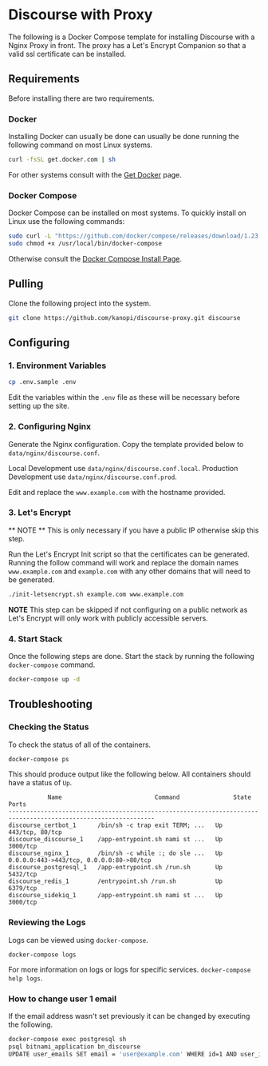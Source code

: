 # Discourse with Proxy

The following is a Docker Compose template for installing Discourse with a Nginx Proxy in front. The proxy has a Let's Encrypt Companion so that a valid ssl certificate can be installed.

## Requirements

Before installing there are two requirements.

### Docker

Installing Docker can usually be done can usually be done running the following command on most Linux systems.

```bash
curl -fsSL get.docker.com | sh
```

For other systems consult with the [Get Docker](https://docs.docker.com/install/overview/) page.

### Docker Compose

Docker Compose can be installed on most systems. To quickly install on Linux use the following commands:

```bash
sudo curl -L "https://github.com/docker/compose/releases/download/1.23.2/docker-compose-$(uname -s)-$(uname -m)" -o /usr/local/bin/docker-compose
sudo chmod +x /usr/local/bin/docker-compose
```

Otherwise consult the [Docker Compose Install Page](https://docs.docker.com/compose/install/).

## Pulling

Clone the following project into the system.

```bash
git clone https://github.com/kanopi/discourse-proxy.git discourse
```

## Configuring

### 1. Environment Variables

```bash
cp .env.sample .env
```

Edit the variables within the `.env` file as these will be necessary before setting up the site.

### 2. Configuring Nginx

Generate the Nginx configuration. Copy the template provided below to `data/nginx/discourse.conf`.

Local Development use `data/nginx/discourse.conf.local`.
Production Development use `data/nginx/discourse.conf.prod`.

Edit and replace the `www.example.com` with the hostname provided.

### 3. Let's Encrypt

** NOTE ** This is only necessary if you have a public IP otherwise skip this step.

Run the Let's Encrypt Init script so that the certificates can be generated. Running the follow command will work and replace the domain names `www.example.com` and `example.com` with any other domains that will need to be generated.

```bash
./init-letsencrypt.sh example.com www.example.com
```

**NOTE** This step can be skipped if not configuring on a public network as Let's Encrypt will only work with publicly accessible servers.

### 4. Start Stack

Once the following steps are done. Start the stack by running the following `docker-compose` command.

```bash
docker-compose up -d
```

## Troubleshooting

### Checking the Status

To check the status of all of the containers.

```bash
docker-compose ps
```

This should produce output like the following below. All containers should have a status of `Up`.

```
           Name                          Command               State                    Ports
---------------------------------------------------------------------------------------------------------------
discourse_certbot_1      /bin/sh -c trap exit TERM; ...   Up      443/tcp, 80/tcp
discourse_discourse_1    /app-entrypoint.sh nami st ...   Up      3000/tcp
discourse_nginx_1        /bin/sh -c while :; do sle ...   Up      0.0.0.0:443->443/tcp, 0.0.0.0:80->80/tcp
discourse_postgresql_1   /app-entrypoint.sh /run.sh       Up      5432/tcp
discourse_redis_1        /entrypoint.sh /run.sh           Up      6379/tcp
discourse_sidekiq_1      /app-entrypoint.sh nami st ...   Up      3000/tcp
```

### Reviewing the Logs

Logs can be viewed using `docker-compose`.

```
docker-compose logs
```

For more information on logs or logs for specific services. `docker-compose help logs`.

### How to change user 1 email

If the email address wasn't set previously it can be changed by executing the following.

```bash
docker-compose exec postgresql sh
psql bitnami_application bn_discourse
UPDATE user_emails SET email = 'user@example.com' WHERE id=1 AND user_id=1;
```
